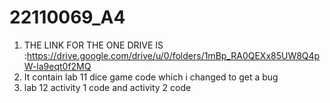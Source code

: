 # 22110069_A4
1) THE LINK FOR THE ONE DRIVE IS :https://drive.google.com/drive/u/0/folders/1mBp_RA0QEXx85UW8Q4pW-la9eqt0f2MQ
2) It contain lab 11 dice game code which i changed to get a bug
3) lab 12 activity 1 code and activity 2 code

